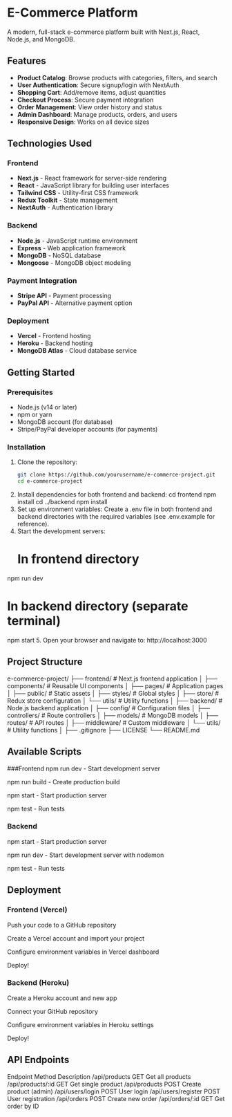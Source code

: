 # E-Commerce Platform

A modern, full-stack e-commerce platform built with Next.js, React, Node.js, and MongoDB.

## Features

- **Product Catalog**: Browse products with categories, filters, and search
- **User Authentication**: Secure signup/login with NextAuth
- **Shopping Cart**: Add/remove items, adjust quantities
- **Checkout Process**: Secure payment integration
- **Order Management**: View order history and status
- **Admin Dashboard**: Manage products, orders, and users
- **Responsive Design**: Works on all device sizes

## Technologies Used

### Frontend
- **Next.js** - React framework for server-side rendering
- **React** - JavaScript library for building user interfaces
- **Tailwind CSS** - Utility-first CSS framework
- **Redux Toolkit** - State management
- **NextAuth** - Authentication library

### Backend
- **Node.js** - JavaScript runtime environment
- **Express** - Web application framework
- **MongoDB** - NoSQL database
- **Mongoose** - MongoDB object modeling

### Payment Integration
- **Stripe API** - Payment processing
- **PayPal API** - Alternative payment option

### Deployment
- **Vercel** - Frontend hosting
- **Heroku** - Backend hosting
- **MongoDB Atlas** - Cloud database service

## Getting Started

### Prerequisites
- Node.js (v14 or later)
- npm or yarn
- MongoDB account (for database)
- Stripe/PayPal developer accounts (for payments)

### Installation

1. Clone the repository:
   ```bash
   git clone https://github.com/yourusername/e-commerce-project.git
   cd e-commerce-project
2. Install dependencies for both frontend and backend:
   cd frontend
  npm install
  cd ../backend
  npm install
3. Set up environment variables:
  Create a .env file in both frontend and backend directories with the required variables (see .env.example for reference).
4. Start the development servers:
   # In frontend directory
  npm run dev

  # In backend directory (separate terminal)
  npm start
5. Open your browser and navigate to:
  http://localhost:3000
## Project Structure
  e-commerce-project/
  ├── frontend/               # Next.js frontend application
  │   ├── components/         # Reusable UI components
  │   ├── pages/              # Application pages
  │   ├── public/             # Static assets
  │   ├── styles/             # Global styles
  │   ├── store/              # Redux store configuration
  │   └── utils/              # Utility functions
  │
  ├── backend/                # Node.js backend application
  │   ├── config/             # Configuration files
  │   ├── controllers/        # Route controllers
  │   ├── models/             # MongoDB models
  │   ├── routes/             # API routes
  │   ├── middleware/         # Custom middleware
  │   └── utils/              # Utility functions
  │
  ├── .gitignore
  ├── LICENSE
  └── README.md
## Available Scripts
###Frontend
  npm run dev - Start development server

  npm run build - Create production build

  npm start - Start production server

  npm test - Run tests

### Backend
  npm start - Start production server

  npm run dev - Start development server with nodemon

  npm test - Run tests

## Deployment
### Frontend (Vercel)
  Push your code to a GitHub repository

  Create a Vercel account and import your project

  Configure environment variables in Vercel dashboard

  Deploy!

### Backend (Heroku)
  Create a Heroku account and new app
  
  Connect your GitHub repository

  Configure environment variables in Heroku settings

  Deploy!

## API Endpoints
  Endpoint	Method	Description
  /api/products	GET	Get all products
  /api/products/:id	GET	Get single product
  /api/products	POST	Create product (admin)
  /api/users/login	POST	User login
  /api/users/register	POST	User registration
  /api/orders	POST	Create new order
  /api/orders/:id	GET	Get order by ID
